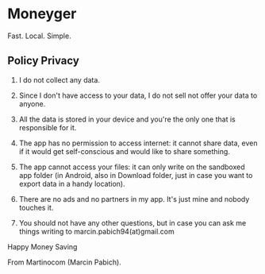 # Moneyger
Fast. Local. Simple.


## Policy Privacy

 1. I do not collect any data. 

 2. Since I don't have access to your data, I do not sell not offer your data to anyone.

 3. All the data is stored in your device and you're the only one that is responsible for it.

 4. The app has no permission to access internet: it cannot share data, even if it would get self-conscious and would like to share something.

 5. The app cannot access your files: it can only write on the sandboxed app folder (in Android, also in Download folder, just in case you want to export data in a handy location).
 
 6. There are no ads and no partners in my app. It's just mine and nobody touches it.

 7. You should not have any other questions, but in case you can ask me things writing to marcin.pabich94(at)gmail.com


Happy Money Saving

From Martinocom (Marcin Pabich).

